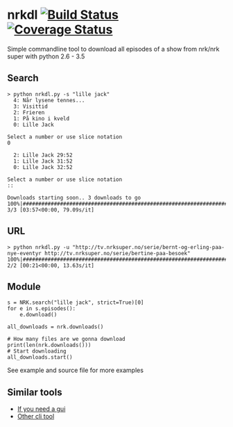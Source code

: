 # nrkdl [![Build Status](https://travis-ci.org/Hellowlol/nrkdl.svg?branch=master)](https://travis-ci.org/Hellowlol/nrkdl)  [![Coverage Status](https://coveralls.io/repos/github/Hellowlol/nrkdl/badge.svg?branch=master)](https://coveralls.io/github/Hellowlol/nrkdl?branch=master)
Simple commandline tool to download all episodes of a show from nrk/nrk super with python 2.6 - 3.5

## Search
```
> python nrkdl.py -s "lille jack"
  4: Når lysene tennes...
  3: Visittid
  2: Frieren
  1: På kino i kveld
  0: Lille Jack

Select a number or use slice notation
0

  2: Lille Jack 29:52
  1: Lille Jack 31:52
  0: Lille Jack 32:52

Select a number or use slice notation
::

Downloads starting soon.. 3 downloads to go
100%|############################################################################| 3/3 [03:57<00:00, 79.09s/it]

```

## URL
```
> python nrkdl.py -u "http://tv.nrksuper.no/serie/bernt-og-erling-paa-nye-eventyr http://tv.nrksuper.no/serie/bertine-paa-besoek"
100%|####################################################################################| 2/2 [00:21<00:00, 13.63s/it]
```

## Module
```
s = NRK.search("lille jack", strict=True)[0]
for e in s.episodes():
    e.download()

all_downloads = nrk.downloads()

# How many files are we gonna download
print(len(nrk.downloads()))
# Start downloading
all_downloads.start()

```
See example and source file for more examples

## Similar tools
- [If you need a gui](https://bitbucket.org/snippsat/wx_nrk "snippsats wx_nrk")
- [Other cli tool](https://github.com/kvolden/nrk_download "nrk_download")
